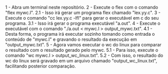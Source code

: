1 - Abra um terminal neste repositório.
2 - Execute o flex com o comando "flex mywc.l". 
	2.1 - Isso irá gerar um programa flex chamado "lex.yy.c".
3 - Execute o comando "cc lex.yy.c -lfl" para gerar o executável em c do seu programa.
	3.1 - Isso irá gerar o programa executável "a.out".
4 - Execute o executável com o comando "./a.out < mywc.l > output_mywc.txt".
	4.1 - Desta forma, o programa irá executar sozinho tomando como entrada o conteúdo de "mywc.l" e gravando o resultado da execução em "output_mywc.txt".
5 - Agora vamos executar o wc do linux para comparar o resultado com o resultado gerado pelo mywc.
	5.1 - Para isso, execute o comando "wc mywc.l > output_wc_linux.txt".
	5.2 - Com isso, o resultado do wc do linux será gravado em um arquivo chamado "output_wc_linux.txt", facilitando posterior comparação.
